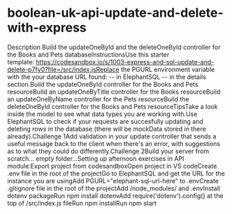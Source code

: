 # boolean-uk-api-update-and-delete-with-express
Description Build the updateOneById and the deleteOneById controller for the Books and Pets databaseInstructionsUse this starter template: https://codesandbox.io/s/1003-express-and-sql-update-and-delete-p7fy0?file=/src/index.jsReplace the PGURL environment variable with the your database URL found: -- in ElephantSQL -- in the details section.Build the updateOneById controller for the Books and Pets resourceBuild an updateOneByTitle controller for the Books resourceBuild an updateOneByName controller for the Pets resourceBuild the deleteOneById controller for the Books and Pets resourceTipsTake a look inside the model to see what data types you are working with.Use ElephantSQL to check if your requests are succesfully updating and deleting rows in the database (there will be mockData stored in there already).Challenge 1Add validation in your update controller that sends a useful message back to the client when there's an error, with suggestions as to what they could do differently.Challenge 2Build your server from scratch... empty folder...Setting up afternoon exercises in API module:Export project from codesandboxOpen project in VS codeCreate .env file in the root of the projectGo to ElephantSQL and get the URL for the instance you are usingAdd PGURL="elephant-sql-url-here" to .envCreate .gitignore file in the root of the projectAdd /node_modules/ and .envInstall dotenv packageRun npm install dotenvAdd require('dotenv').config() at the top of /src/index.js fileRun npm installRun npm start
